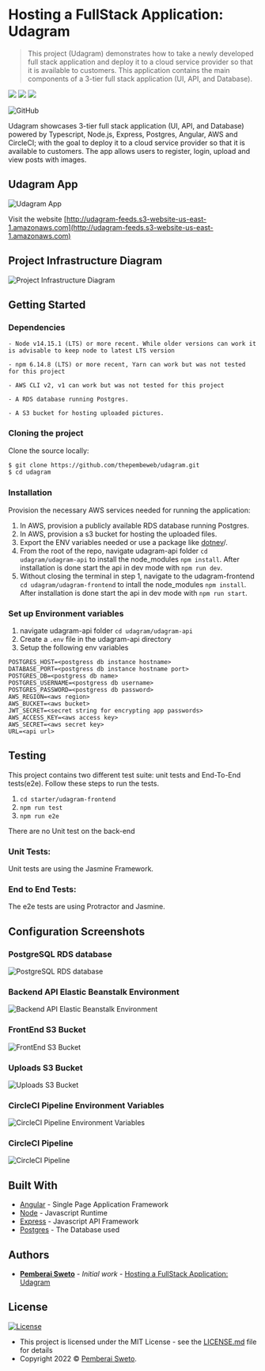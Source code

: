 ﻿# Hosting a FullStack Application: Udagram

> This project (Udagram) demonstrates how to take a newly developed full stack application and deploy it to a cloud service provider so that it is available to customers. This application contains the main components of a 3-tier full stack application (UI, API, and Database).

![](https://upload.wikimedia.org/wikipedia/commons/thumb/d/d9/Node.js_logo.svg/200px-Node.js_logo.svg.png)
![](https://upload.wikimedia.org/wikipedia/commons/thumb/2/29/Postgresql_elephant.svg/233px-Postgresql_elephant.svg.png)
![](https://upload.wikimedia.org/wikipedia/commons/7/79/Docker_%28container_engine%29_logo.png)

![GitHub](https://img.shields.io/github/license/mashape/apistatus.svg)

Udagram showcases 3-tier full stack application (UI, API, and Database) powered by Typescript, Node.js, Express, Postgres, Angular, AWS and CircleCI; with the goal to deploy it to a cloud service provider so that it is available to customers. The app allows users to register, login, upload and view posts with images. 


## Udagram App

![Udagram App](./screenshots/udagram-frontend.png)

Visit the website [http://udagram-feeds.s3-website-us-east-1.amazonaws.com](http://udagram-feeds.s3-website-us-east-1.amazonaws.com)


## Project Infrastructure Diagram

![Project Infrastructure Diagram](./screenshots/udagram-diagram.png)


## Getting Started

### Dependencies

```
- Node v14.15.1 (LTS) or more recent. While older versions can work it is advisable to keep node to latest LTS version

- npm 6.14.8 (LTS) or more recent, Yarn can work but was not tested for this project

- AWS CLI v2, v1 can work but was not tested for this project

- A RDS database running Postgres.

- A S3 bucket for hosting uploaded pictures.

```

### Cloning the project

Clone the source locally:

```sh
$ git clone https://github.com/thepembeweb/udagram.git
$ cd udagram
```

### Installation

Provision the necessary AWS services needed for running the application:

1. In AWS, provision a publicly available RDS database running Postgres.
2. In AWS, provision a s3 bucket for hosting the uploaded files.
3. Export the ENV variables needed or use a package like [dotnev](https://www.npmjs.com/package/dotenv)/.
4. From the root of the repo, navigate udagram-api folder `cd udagram/udagram-api` to install the node_modules `npm install`. After installation is done start the api in dev mode with `npm run dev`.
5. Without closing the terminal in step 1, navigate to the udagram-frontend `cd udagram/udagram-frontend` to intall the node_modules `npm install`. After installation is done start the api in dev mode with `npm run start`.

### Set up Environment variables

1. navigate udagram-api folder `cd udagram/udagram-api`
2. Create a `.env` file in the udagram-api directory
3. Setup the following env variables
```
POSTGRES_HOST=<postgress db instance hostname>
DATABASE_PORT=<postgress db instance hostname port>
POSTGRES_DB=<postgress db name>
POSTGRES_USERNAME=<postgress db username>
POSTGRES_PASSWORD=<postgress db password>
AWS_REGION=<aws region>
AWS_BUCKET=<aws bucket>
JWT_SECRET=<secret string for encrypting app passwords>
AWS_ACCESS_KEY=<aws access key>
AWS_SECRET=<aws secret key>
URL=<api url>
```
 
## Testing

This project contains two different test suite: unit tests and End-To-End tests(e2e). Follow these steps to run the tests.

1. `cd starter/udagram-frontend`
2. `npm run test`
3. `npm run e2e`

There are no Unit test on the back-end

### Unit Tests:

Unit tests are using the Jasmine Framework.

### End to End Tests:

The e2e tests are using Protractor and Jasmine.

  
## Configuration Screenshots

### PostgreSQL RDS database

![PostgreSQL RDS database](./screenshots/udagram-db.png)

### Backend API Elastic Beanstalk Environment

![Backend API Elastic Beanstalk Environment](./screenshots/udagram-api-environment.png)

### FrontEnd S3 Bucket

![FrontEnd S3 Bucket](./screenshots/udagram-feeds.png)

### Uploads S3 Bucket

![Uploads S3 Bucket](./screenshots/udagram-uploads.png)

### CircleCI Pipeline Environment Variables

![CircleCI Pipeline Environment Variables](./screenshots/udagram-cicd-environment-vars.png)

### CircleCI Pipeline

![CircleCI Pipeline](./screenshots/udagram-cicd.png)

  
## Built With

* [Angular](https://angular.io/) - Single Page Application Framework
* [Node](https://nodejs.org) - Javascript Runtime
* [Express](https://expressjs.com/) - Javascript API Framework
* [Postgres](https://www.postgresql.org/) - The Database used


## Authors

* **[Pemberai Sweto](https://github.com/thepembeweb)** - *Initial work* - [Hosting a FullStack Application: Udagram](https://github.com/thepembeweb/udagram)

  
## License

[![License](http://img.shields.io/:license-mit-green.svg?style=flat-square)](http://badges.mit-license.org)

- This project is licensed under the MIT License - see the [LICENSE.md](LICENSE.md) file for details
- Copyright 2022 © [Pemberai Sweto](https://github.com/thepembeweb).
